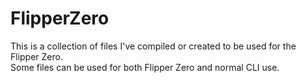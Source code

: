 # FlipperZero

This is a collection of files I've compiled or created to be used for the Flipper Zero.<br>
Some files can be used for both Flipper Zero and normal CLI use.
